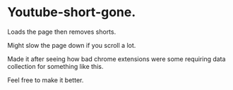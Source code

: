 # Youtube-short-gone.
Loads the page then removes shorts.

Might slow the page down if you scroll a lot.

Made it after seeing how bad chrome extensions were some requiring data collection for something like this.

Feel free to make it better.
